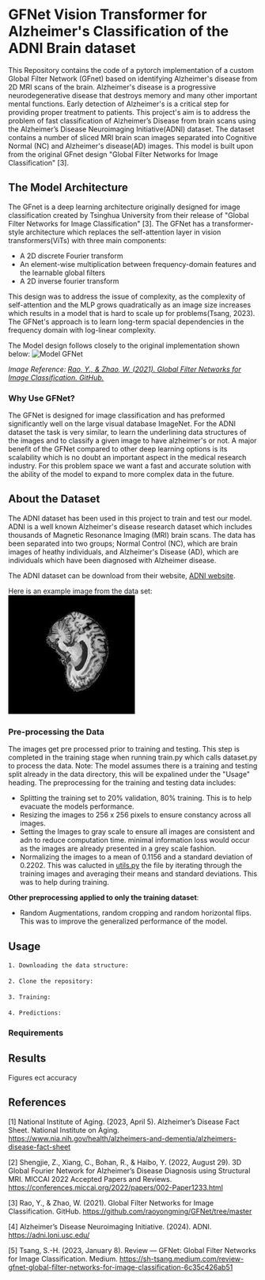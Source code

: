 # GFNet Vision Transformer for Alzheimer's Classification of the ADNI Brain dataset


This Repository contains the code of a pytorch implementation of a custom Global Filter Network (GFnet) based on identifying Alzheimer's disease from 2D MRI scans of the brain. Alzheimer's disease is a progressive neurodegenerative disease that destroys memory and many other important mental functions. Early detection of Alzheimer's is a critical step for providing proper treatment to patients. This project's aim is to address the problem of fast classification of Alzheimer’s Disease from brain scans using the Alzheimer’s Disease Neuroimaging Initiative(ADNI) dataset. The dataset contains a number of sliced MRI brain scan images separated into Cognitive Normal (NC) and Alzheimer's disease(AD) images. This model is built upon from the original GFnet design "Global Filter Networks for Image Classification" [3].

## The Model Architecture
The GFnet is a deep learning architecture originally designed for image classification created by Tsinghua University from their release of "Global Filter Networks for Image Classification" [3]. The GFNet has a transformer-style architecture which replaces the self-attention layer in vision transformers(ViTs) with three main components: 

-   A 2D discrete Fourier transform
-   An element-wise multiplication between frequency-domain features and the learnable global filters
-   A 2D inverse fourier transform

This design was to address the issue of complexity, as the complexity of self-attention and the MLP grows quadratically as an image size increases which results in a model that is hard to scale up for problems(Tsang, 2023). The GFNet's approach is to learn long-term spacial dependencies in the frequency domain with log-linear complexity.

The Model design follows closely to the original implementation shown below:
![Model GFNet](assets/GFNet_intro.gif)

_Image Reference: [Rao, Y., & Zhao, W. (2021). Global Filter Networks for Image Classification. GitHub.](https://github.com/raoyongming/GFNet/tree/master)_


### Why Use GFNet?
The GFNet is designed for image classification and has preformed significantly well on the large visual database ImageNet. For the ADNI dataset the task is very similar, to learn the underlining data structures of the images and to classify a given image to have alzheimer's or not. A major benefit of the GFNet compared to other deep learning options is its scalability which is no doubt an important aspect in the medical research industry. For this problem space we want a fast and accurate solution with the ability of the model to expand to more complex data in the future. 

## About the Dataset
The ADNI dataset has been used in this project to train and test our model. ADNI is a well known Alzheimer's disease research dataset which includes thousands of Magnetic Resonance Imaging (MRI) brain scans. The data has been separated into two groups; Normal Control (NC), which are brain images of heathy individuals, and Alzheimer's Disease (AD), which are individuals which have been diagnosed with Alzheimer disease.

 The ADNI dataset can be download from their website, [ADNI website](https://adni.loni.usc.edu/).

 Here is an example image from the data set:
 ![Example](assets/Example_image.jpeg)

### Pre-processing the Data
The images get pre processed prior to training and testing. This step is completed in the training stage when running train.py which calls dataset.py to process the data. Note: The model assumes there is a training and testing split already in the data directory, this will be expalined under the "Usage" heading. The preprocessing for the training and testing data includes:

 - Splitting the training set to 20% validation, 80% training. This is to help evacuate the models performance.
 - Resizing the images to 256 x 256 pixels to ensure constancy across all images.
 - Setting the Images to gray scale to ensure all images are consistent and adn to reduce computation time. minimal information loss would occur as the images are already presented in a grey scale fashion.
 - Normalizing the images to a mean of 0.1156 and a standard deviation of 0.2202. This was calucted in [utils.py](utils.py) the file by iterating through the training images and averaging their means and standard deviations. This was to help during training.

 **Other preprocessing applied to only the training dataset**:

 - Random Augmentations, random cropping and random horizontal flips. This was to improve the generalized performance of the model.
 


## Usage

    1. Downloading the data structure:

    2. Clone the repository:

    3. Training:

    4. Predictions:

### Requirements

## Results

Figures ect
accuracy


## References

[1] National Institute of Aging. (2023, April 5). Alzheimer’s Disease Fact Sheet. National Institute on Aging.  https://www.nia.nih.gov/health/alzheimers-and-dementia/alzheimers-disease-fact-sheet

[2] Shengjie, Z., Xiang, C., Bohan, R., & Haibo, Y. (2022, August 29). 
3D Global Fourier Network for Alzheimer’s Disease Diagnosis using Structural MRI. MICCAI 2022
Accepted Papers and Reviews. https://conferences.miccai.org/2022/papers/002-Paper1233.html

[3] Rao, Y., & Zhao, W. (2021). Global Filter Networks for Image Classification. GitHub.
https://github.com/raoyongming/GFNet/tree/master

[4] Alzheimer’s Disease Neuroimaging Initiative. (2024). ADNI. https://adni.loni.usc.edu/

[5] Tsang, S.-H. (2023, January 8). Review — GFNet: Global Filter Networks for Image Classification. Medium. https://sh-tsang.medium.com/review-gfnet-global-filter-networks-for-image-classification-6c35c426ab51

‌
‌
